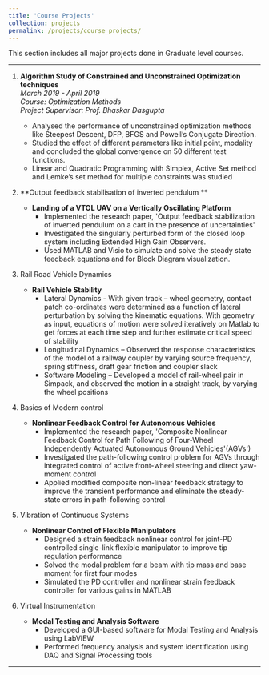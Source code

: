 ```yaml
---
title: 'Course Projects'
collection: projects
permalink: /projects/course_projects/
---
```


This section includes all major projects done in Graduate level courses.

---

1. **Algorithm Study of Constrained and Unconstrained Optimization techniques**  
   *March 2019 - April 2019*  
   *Course: Optimization Methods*  
   *Project Supervisor: Prof. Bhaskar Dasgupta*  
   
      *	Analysed the performance of unconstrained optimization methods like Steepest Descent, DFP, BFGS and Powell’s Conjugate Direction.
      * Studied the effect of different parameters like initial point, modality and concluded the global convergence on 50 different test functions.
      *	Linear and Quadratic Programming with Simplex, Active Set method and Lemke’s set method for multiple constraints was studied

2. **Output feedback stabilisation of inverted pendulum **  
   * **Landing of a VTOL UAV on a Vertically Oscillating Platform**
      * Implemented the research paper, 'Output feedback stabilization of inverted pendulum on a cart in the presence of uncertainties'
      * Investigated the singularly perturbed form of the closed loop system including Extended High Gain Observers.
      * Used MATLAB and Visio to simulate and solve the steady state feedback equations and for Block Diagram visualization.

3. Rail Road Vehicle Dynamics
   * **Rail Vehicle Stability**
     * Lateral Dynamics - With given track – wheel geometry, contact patch co-ordinates were determined as a function of lateral perturbation by solving the kinematic equations. With geometry as input, equations of motion were solved iteratively on Matlab to get forces at each time step and further estimate critical speed of stability
     * Longitudinal Dynamics – Observed the response characteristics of the model of a railway coupler by varying source frequency, spring stiffness, draft gear friction and coupler slack
     * Software Modeling – Developed a model of rail-wheel pair in Simpack, and observed the motion in a straight track, by varying the wheel positions
4. Basics of Modern control
   * **Nonlinear Feedback Control for Autonomous Vehicles**
     * Implemented the research paper, 'Composite Nonlinear Feedback Control for Path Following of Four-Wheel Independently Actuated Autonomous Ground Vehicles'(AGVs')
     * Investigated  the path-following control problem for AGVs through integrated control of active front-wheel steering and direct yaw-moment control
     * Applied modified composite non-linear feedback strategy to improve the transient performance and eliminate the steady-state errors in path-following control
5. Vibration of Continuous Systems
   * **Nonlinear Control of Flexible Manipulators**
     * Designed a strain feedback nonlinear control for joint-PD controlled single-link flexible manipulator to improve tip regulation performance
     * Solved the modal problem for a beam with tip mass and base moment for first four modes
     * Simulated the PD controller and nonlinear strain feedback controller for various gains in MATLAB
6. Virtual Instrumentation
   * **Modal Testing and Analysis Software**
     * Developed a GUI-based software for Modal Testing and Analysis using LabVIEW
     * Performed frequency analysis and system identification using DAQ and Signal Processing tools   

---

